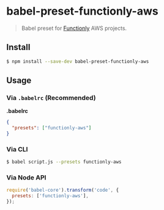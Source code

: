 # babel-preset-functionly-aws

> Babel preset for [Functionly](https://www.npmjs.com/package/functionly) AWS projects.

## Install

```sh
$ npm install --save-dev babel-preset-functionly-aws
```

## Usage

### Via `.babelrc` (Recommended)

**.babelrc**

```json
{
  "presets": ["functionly-aws"]
}
```

### Via CLI

```sh
$ babel script.js --presets functionly-aws
```

### Via Node API

```javascript
require('babel-core').transform('code', {
  presets: ['functionly-aws'],
});
```